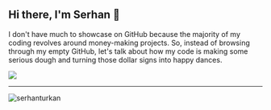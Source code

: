 ## Hi there, I'm Serhan 👋

I don't have much to showcase on GitHub because the majority of my coding revolves around money-making projects. So, instead of browsing through my empty GitHub, let's talk about how my code is making some serious dough and turning those dollar signs into happy dances.

[![](https://img.shields.io/badge/linkedin-%230077B5.svg?&style=for-the-badge&logo=linkedin&logoColor=white)](https://www.linkedin.com/in/serhanturkan/)

---

<p > <img src="https://komarev.com/ghpvc/?username=serhanturkan" alt="serhanturkan" /> </p>
